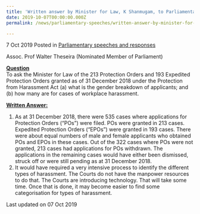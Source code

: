 ```yaml
---
title: 'Written answer by Minister for Law, K Shanmugam, to Parliamentary Question on Protection Orders'
date: 2019-10-07T00:00:00.000Z
permalink: /news/parliamentary-speeches/written-answer-by-minister-for-law-k-shanmugam-to-pq-on-protection-orders/

---
```



7 Oct 2019 Posted in [Parliamentary speeches and responses](/news/parliamentary-speeches)

Assoc. Prof Walter Theseira (Nominated Member of Parliament)

**<u>Question</u>**  
To ask the Minister for Law of the 213 Protection Orders and 193 Expedited Protection Orders granted as of 31 December 2018 under the Protection from Harassment Act (a) what is the gender breakdown of applicants; and (b) how many are for cases of workplace harassment.

**<u>Written Answer:</u>**  

1.	As at 31 December 2018, there were 535 cases where applications for Protection Orders (“POs”) were filed. POs were granted in 213 cases. Expedited Protection Orders (“EPOs”) were granted in 193 cases. There were about equal numbers of male and female applicants who obtained POs and EPOs in these cases. Out of the 322 cases where POs were not granted, 213 cases had applications for POs withdrawn. The applications in the remaining cases would have either been dismissed, struck off or were still pending as at 31 December 2018.
2.	It would have required a very intensive process to identify the different types of harassment. The Courts do not have the manpower resources to do that. The Courts are introducing technology. That will take some time. Once that is done, it may become easier to find some categorisation for types of harassment.

<p class="right-side-updated">Last updated on 07 Oct 2019</p>
